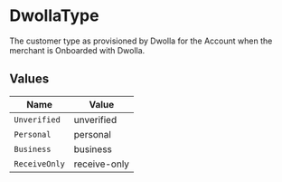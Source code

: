 # DwollaType

The customer type as provisioned by Dwolla for the Account when the merchant is Onboarded with Dwolla.


## Values

| Name          | Value         |
| ------------- | ------------- |
| `Unverified`  | unverified    |
| `Personal`    | personal      |
| `Business`    | business      |
| `ReceiveOnly` | receive-only  |